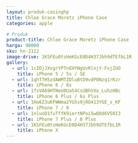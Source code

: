```yaml
---
layout: produk-casinghp
title: Chloe Grace Moretz iPhone Case
categories: apple

# Produk
product-title: Chloe Grace Moretz iPhone Case
harga: 90000
sku: hn-2112
image-drive: 1KSFEu0tsHeKGcE0D4H37Jbh9dTEfbL1R
gallery:
  - url: 1cIDjJXvgrYPTnEHYNgUvRlnjY-FxjZUO
    title: iPhone 5 / 5s / SE
  - url: 1qhT7H5zdAWMTZDluBtD9vdPONzq1rKzr
    title: iPhone 6 / 6s
  - url: 1fsVA69HTNeU0Ua54CsUBhVXo_LuhzHBc
    title: iPhone 6 Plus / 6s Plus
  - url: 1Ha6Z3uKFWWma2YG5s9jRO413YGE_s_KF
    title: iPhone 7 / 8
  - url: 1nluoD1fuTffK9iertNPoi5wQ8d6V50I3
    title: iPhone 7 Plus / 8 Plus
  - url: 1KSFEu0tsHeKGcE0D4H37Jbh9dTEfbL1R
    title: iPhone X
---
```

